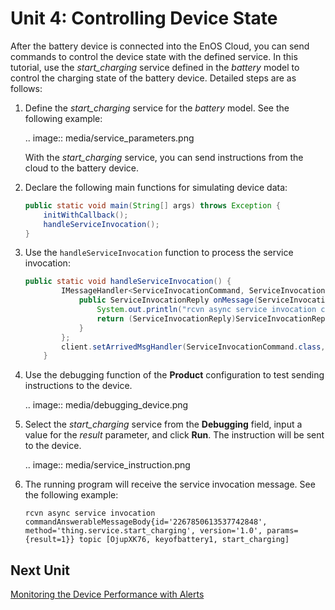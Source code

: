 #  Unit 4: Controlling Device State

After the battery device is connected into the EnOS Cloud, you can send commands to control the device state with the defined service. In this tutorial, use the *start_charging* service defined in the *battery* model to control the charging state of the battery device. Detailed steps are as follows:

1. Define the *start_charging* service for the *battery* model. See the following example:

   .. image:: media/service_parameters.png

   With the *start_charging* service, you can send instructions from the cloud to the battery device.

2. Declare the following main functions for simulating device data:

   ```java
   public static void main(String[] args) throws Exception {
       initWithCallback();
       handleServiceInvocation();
   }
   ```

3. Use the `handleServiceInvocation` function to process the service invocation:

   ```java
   public static void handleServiceInvocation() {
           IMessageHandler<ServiceInvocationCommand, ServiceInvocationReply> handler = new IMessageHandler<ServiceInvocationCommand, ServiceInvocationReply>() {
               public ServiceInvocationReply onMessage(ServiceInvocationCommand request, List<String> argList) throws Exception {
                   System.out.println("rcvn async service invocation command" + request + " topic " + argList);
                   return (ServiceInvocationReply)ServiceInvocationReply.builder().addOutputData("point1", 11).build();
               }
           };
           client.setArrivedMsgHandler(ServiceInvocationCommand.class, handler);
       }
   ```

4. Use the debugging function of the **Product** configuration to test sending instructions to the device.

   .. image:: media/debugging_device.png

5. Select the *start_charging* service from the **Debugging** field, input a value for the *result* parameter, and click **Run**. The instruction will be sent to the device.

   .. image:: media/service_instruction.png

6. The running program will receive the service invocation message. See the following example:

   ```
   rcvn async service invocation commandAnswerableMessageBody{id='2267850613537742848', method='thing.service.start_charging', version='1.0', params={result=1}} topic [OjupXK76, keyofbattery1, start_charging]
   ```


## Next Unit

[Monitoring the Device Performance with Alerts](monitoring_alarms)

